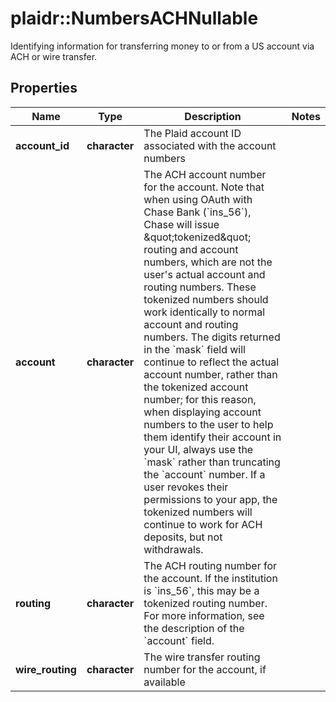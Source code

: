 # plaidr::NumbersACHNullable

Identifying information for transferring money to or from a US account via ACH or wire transfer.

## Properties
Name | Type | Description | Notes
------------ | ------------- | ------------- | -------------
**account_id** | **character** | The Plaid account ID associated with the account numbers | 
**account** | **character** | The ACH account number for the account.  Note that when using OAuth with Chase Bank (&#x60;ins_56&#x60;), Chase will issue \&quot;tokenized\&quot; routing and account numbers, which are not the user&#39;s actual account and routing numbers. These tokenized numbers should work identically to normal account and routing numbers. The digits returned in the &#x60;mask&#x60; field will continue to reflect the actual account number, rather than the tokenized account number; for this reason, when displaying account numbers to the user to help them identify their account in your UI, always use the &#x60;mask&#x60; rather than truncating the &#x60;account&#x60; number. If a user revokes their permissions to your app, the tokenized numbers will continue to work for ACH deposits, but not withdrawals. | 
**routing** | **character** | The ACH routing number for the account. If the institution is &#x60;ins_56&#x60;, this may be a tokenized routing number. For more information, see the description of the &#x60;account&#x60; field. | 
**wire_routing** | **character** | The wire transfer routing number for the account, if available | 


